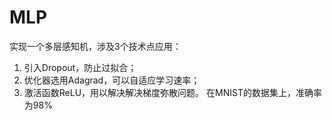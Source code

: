 # MLP
实现一个多层感知机，涉及3个技术点应用：
1. 引入Dropout，防止过拟合；
2. 优化器选用Adagrad，可以自适应学习速率；
3. 激活函数ReLU，用以解决解决梯度弥散问题。
在MNIST的数据集上，准确率为98%
